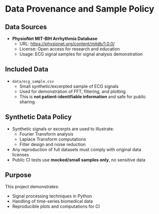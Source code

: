 # Data Provenance and Sample Policy

## Data Sources

- **PhysioNet MIT-BIH Arrhythmia Database**
  - URL: https://physionet.org/content/mitdb/1.0.0/
  - License: Open access for research and education
  - Usage: ECG signal samples for signal analysis demonstration

## Included Data

- `data/ecg_sample.csv`
  - Small synthetic/excerpted sample of ECG signals
  - Used for demonstration of FFT, filtering, and plotting
  - This is **not patient-identifiable information** and safe for public sharing

## Synthetic Data Policy

- Synthetic signals or excerpts are used to illustrate:
  - Fourier Transform analysis
  - Laplace Transform computations
  - Filter design and noise reduction
- Any reproduction of full datasets must comply with original data licenses
- Public CI tests use **mocked/small samples only**, no sensitive data

## Purpose

This project demonstrates:
- Signal processing techniques in Python
- Handling of time-series biomedical data
- Reproducible plots and computations for CI
